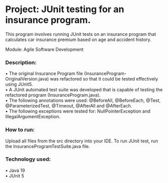 # Project: JUnit testing for an insurance program.  
This program involves running JUnit tests on an insurance program that calculates car insurance premium based on age and accident history.

Module: Agile Software Development

### Description:   
• The original Insurance Program file (InsuranceProgram-OriginalVersion.java) was refactored so that it could be tested effectively using JUnit5.  
• A JUnit automated test suite was developed that is capable of testing the refactored program (InsuranceProgram.java).  
• The following annotations were used: @BeforeAll, @BeforeEach, @Test, @ParameterizedTest, @Timeout, @AfterAll and @AfterEach.  
• The following exceptions were tested for: NullPointerException and IllegalArgumentException.  
            
### How to run: 
Upload all files from the src directory into your IDE. To run JUnit test, run the InsuranceProgramTestSuite.java file.      
            
### Technology used:  
• Java 19   
• JUnit 5  
